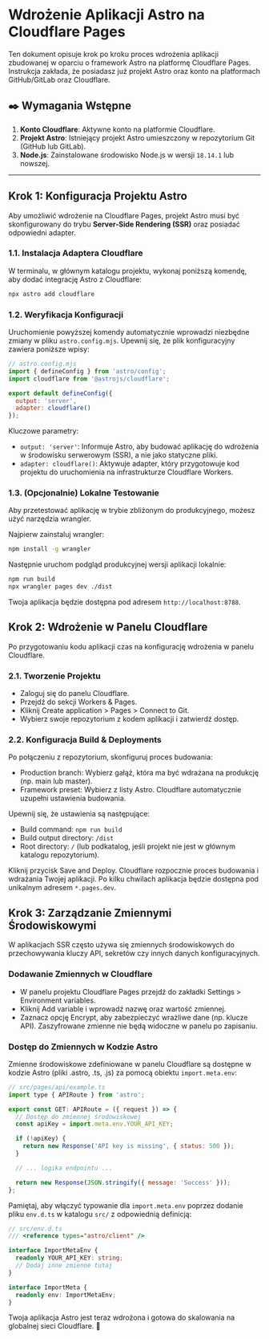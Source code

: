 # Wdrożenie Aplikacji Astro na Cloudflare Pages

Ten dokument opisuje krok po kroku proces wdrożenia aplikacji zbudowanej w oparciu o framework Astro na platformę Cloudflare Pages. Instrukcja zakłada, że posiadasz już projekt Astro oraz konto na platformach GitHub/GitLab oraz Cloudflare.

## ✒️ Wymagania Wstępne

1.  **Konto Cloudflare**: Aktywne konto na platformie Cloudflare.
2.  **Projekt Astro**: Istniejący projekt Astro umieszczony w repozytorium Git (GitHub lub GitLab).
3.  **Node.js**: Zainstalowane środowisko Node.js w wersji `18.14.1` lub nowszej.

---

## Krok 1: Konfiguracja Projektu Astro

Aby umożliwić wdrożenie na Cloudflare Pages, projekt Astro musi być skonfigurowany do trybu **Server-Side Rendering (SSR)** oraz posiadać odpowiedni adapter.

### 1.1. Instalacja Adaptera Cloudflare

W terminalu, w głównym katalogu projektu, wykonaj poniższą komendę, aby dodać integrację Astro z Cloudflare:

```bash
npx astro add cloudflare
```

### 1.2. Weryfikacja Konfiguracji

Uruchomienie powyższej komendy automatycznie wprowadzi niezbędne zmiany w pliku `astro.config.mjs`. Upewnij się, że plik konfiguracyjny zawiera poniższe wpisy:

```javascript
// astro.config.mjs
import { defineConfig } from 'astro/config';
import cloudflare from '@astrojs/cloudflare';

export default defineConfig({
  output: 'server',
  adapter: cloudflare()
});
```

Kluczowe parametry:

- `output: 'server'`: Informuje Astro, aby budować aplikację do wdrożenia w środowisku serwerowym (SSR), a nie jako statyczne pliki.
- `adapter: cloudflare()`: Aktywuje adapter, który przygotowuje kod projektu do uruchomienia na infrastrukturze Cloudflare Workers.

### 1.3. (Opcjonalnie) Lokalne Testowanie

Aby przetestować aplikację w trybie zbliżonym do produkcyjnego, możesz użyć narzędzia wrangler.

Najpierw zainstaluj wrangler:

```bash
npm install -g wrangler
```

Następnie uruchom podgląd produkcyjnej wersji aplikacji lokalnie:

```bash
npm run build
npx wrangler pages dev ./dist
```

Twoja aplikacja będzie dostępna pod adresem `http://localhost:8788`.

## Krok 2: Wdrożenie w Panelu Cloudflare

Po przygotowaniu kodu aplikacji czas na konfigurację wdrożenia w panelu Cloudflare.

### 2.1. Tworzenie Projektu

- Zaloguj się do panelu Cloudflare.
- Przejdź do sekcji Workers & Pages.
- Kliknij Create application > Pages > Connect to Git.
- Wybierz swoje repozytorium z kodem aplikacji i zatwierdź dostęp.

### 2.2. Konfiguracja Build & Deployments

Po połączeniu z repozytorium, skonfiguruj proces budowania:

- Production branch: Wybierz gałąź, która ma być wdrażana na produkcję (np. main lub master).
- Framework preset: Wybierz z listy Astro. Cloudflare automatycznie uzupełni ustawienia budowania.

Upewnij się, że ustawienia są następujące:

- Build command: `npm run build`
- Build output directory: `/dist`
- Root directory: `/` (lub podkatalog, jeśli projekt nie jest w głównym katalogu repozytorium).

Kliknij przycisk Save and Deploy. Cloudflare rozpocznie proces budowania i wdrażania Twojej aplikacji. Po kilku chwilach aplikacja będzie dostępna pod unikalnym adresem `*.pages.dev`.

## Krok 3: Zarządzanie Zmiennymi Środowiskowymi

W aplikacjach SSR często używa się zmiennych środowiskowych do przechowywania kluczy API, sekretów czy innych danych konfiguracyjnych.

### Dodawanie Zmiennych w Cloudflare

- W panelu projektu Cloudflare Pages przejdź do zakładki Settings > Environment variables.
- Kliknij Add variable i wprowadź nazwę oraz wartość zmiennej.
- Zaznacz opcję Encrypt, aby zabezpieczyć wrażliwe dane (np. klucze API). Zaszyfrowane zmienne nie będą widoczne w panelu po zapisaniu.

### Dostęp do Zmiennych w Kodzie Astro

Zmienne środowiskowe zdefiniowane w panelu Cloudflare są dostępne w kodzie Astro (pliki .astro, .ts, .js) za pomocą obiektu `import.meta.env`:

```javascript
// src/pages/api/example.ts
import type { APIRoute } from 'astro';

export const GET: APIRoute = ({ request }) => {
  // Dostęp do zmiennej środowiskowej
  const apiKey = import.meta.env.YOUR_API_KEY;

  if (!apiKey) {
    return new Response('API key is missing', { status: 500 });
  }

  // ... logika endpointu ...

  return new Response(JSON.stringify({ message: 'Success' }));
};
```

Pamiętaj, aby włączyć typowanie dla `import.meta.env` poprzez dodanie pliku `env.d.ts` w katalogu `src/` z odpowiednią definicją:

```typescript
// src/env.d.ts
/// <reference types="astro/client" />

interface ImportMetaEnv {
  readonly YOUR_API_KEY: string;
  // Dodaj inne zmienne tutaj
}

interface ImportMeta {
  readonly env: ImportMetaEnv;
}
```

Twoja aplikacja Astro jest teraz wdrożona i gotowa do skalowania na globalnej sieci Cloudflare. 🚀

